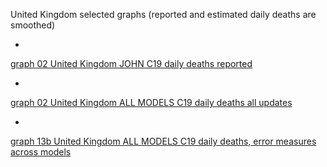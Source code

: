 United Kingdom selected graphs (reported and estimated daily deaths are smoothed) 

*

[graph 02 United Kingdom JOHN C19 daily deaths reported](https://github.com/pourmalek/CovidLongitudinal/blob/main/output/countries/United%20Kingdom/graph%2002%20United%20Kingdom%20JOHN%20C19%20daily%20deaths%20reported.pdf)


*

[graph 02 United Kingdom ALL MODELS C19 daily deaths all updates](https://github.com/pourmalek/CovidLongitudinal/blob/main/output/countries/United%20Kingdom/graph%2002%20United%20Kingdom%20ALL%20MODELS%20C19%20daily%20deaths%20all%20updates.pdf)


*

[graph 13b United Kingdom ALL MODELS C19 daily deaths, error measures across models](https://github.com/pourmalek/CovidLongitudinal/blob/main/output/countries/United%20Kingdom/graph%2013b%20United%20Kingdom%20ALL%20MODELS%20C19%20daily%20deaths%2C%20error%20measures%20across%20models.pdf)

